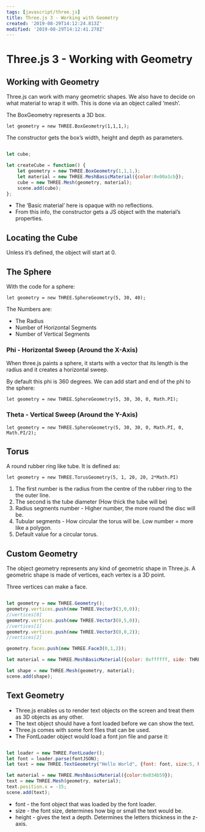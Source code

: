 ```yaml
---
tags: [javascript/three.js]
title: Three.js 3 - Working with Geometry
created: '2019-08-29T14:12:24.813Z'
modified: '2019-08-29T14:12:41.278Z'
---
```


# Three.js 3 - Working with Geometry

## Working with Geometry
Three.js can work with many geometric shapes. We also have to decide on what material to wrap it with. This is done via an object called ‘mesh’.

The BoxGeometry represents a 3D box.

`let geometry = new THREE.BoxGeometry(1,1,1,);`

The constructor gets the box’s width, height and depth as parameters.

```javascript

let cube;

let createCube = function() {
	let geometry = new THREE.BoxGeometry(1,1,1,);
	let material = new THREE.MeshBasicMaterial({color:0x00a1cb});
	cube = new THREE.Mesh(geometry, material);
	scene.add(cube);
};

```

* The ‘Basic material’ here is opaque with no reflections.
* From this info, the constructor gets a JS object with the material’s properties.

## Locating the Cube
Unless it’s defined, the object will start at 0.

## The Sphere
With the code for a sphere:

`let geometry = new THREE.SphereGeometry(5, 30, 40);`

The Numbers are:

* The Radius
* Number of Horizontal Segments
* Number of Vertical Segments

### Phi - Horizontal Sweep (Around the X-Axis)

When three.js paints a sphere, it starts with a vector that its length is the radius and it creates a horizontal sweep.

By default this phi is 360 degrees. We can add start and end of the phi to the sphere:

`let geometry = new THREE.SphereGeometry(5, 30, 30, 0, Math.PI);`

### Theta - Vertical Sweep (Around the Y-Axis)

`let geometry = new THREE.SphereGeometry(5, 30, 30, 0, Math.PI, 0, Math.PI/2);`


## Torus
A round rubber ring like tube. It is defined as:

`let geometry = new THREE.TorusGeometry(5, 1, 20, 20, 2*Math.PI)`

1. The first number is the radius from the centre of the rubber ring to the the outer line.
2. The second is the tube diameter (How thick the tube will be)
3. Radius segments number - Higher number, the more round the disc will be.
4. Tubular segments - How circular the torus will be. Low number = more like a polygon.
5. Default value for a circular torus.

## Custom Geometry
The object geometry represents any kind of geometric shape in Three.js.  A geometric shape is made of vertices, each vertex is a 3D point.

Three vertices can make a face.

```javascript

let geometry = new THREE.Geometry();
geometry.vertices.push(new THREE.Vector3(3,0,0)); 
//vertices[0]
geometry.vertices.push(new THREE.Vector3(0,5,0)); 
//vertices[1]
geometry.vertices.push(new THREE.Vector3(0,0,2)); 
//vertices[2]

geometry.faces.push(new THREE.Face3(0,1,2));

let material = new THREE.MeshBasicMaterial({color: 0xffffff, side: THREE.DoubleSide});

let shape = new THREE.Mesh(geometry, material);
scene.add(shape);

```


## Text Geometry
* Three.js enables us to render text objects on the screen and treat them as 3D objects as any other.
* The text object should have a font loaded before we can show the text.
* Three.js comes with some font files that can be used.
* The FontLoader object would load a font jon file and parse it:

```javascript

let loader = new THREE.FontLoader();
let font = loader.parse(fontJSON);
let text = new THREE.TextGeometry("Hello World", {font: font, size:5, height: 1});

let material = new THREE.MeshBasicMaterial({color:0x034b59});
text = new THREE.Mesh(geometry, material);
text.position.x = -15;
scene.add(text);

```

* font - the font object that was loaded by the font loader.
* size - the font size, determines how big or small the text would be.
* height - gives the text a depth. Determines the letters thickness in the z-axis.



